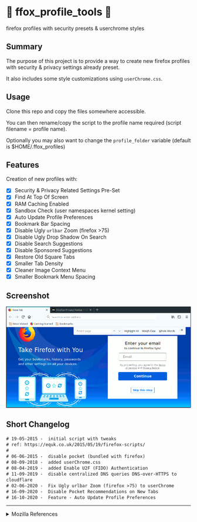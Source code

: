 # 🦊 ffox_profile_tools 🐧

firefox profiles with security presets &amp; userchrome styles

## Summary

The purpose of this project is to provide a way to create new firefox profiles with security & privacy settings already preset.

It also includes some style customizations using `userChrome.css`.

## Usage

Clone this repo and copy the files somewhere accessible.

You can then rename/copy the script to the profile name required (script filename = profile name).

Optionally you may also want to change the `profile_folder` variable (default is $HOME/.ffox_profiles)

## Features

Creation of new profiles with:

- [x] Security & Privacy Related Settings Pre-Set
- [x] Find At Top Of Screen
- [x] RAM Caching Enabled
- [x] Sandbox Check (user namespaces kernel setting)
- [x] Auto Update Profile Preferences
- [x] Bookmark Bar Spacing
- [x] Disable Ugly `urlbar` Zoom (firefox >75)
- [x] Disable Ugly Drop Shadow On Search
- [x] Disable Search Suggestions
- [x] Disable Sponsored Suggestions
- [x] Restore Old Square Tabs
- [x] Smaller Tab Density
- [x] Cleaner Image Context Menu
- [x] Smaller Bookmark Menu Spacing

## Screenshot

![](https://raw.githubusercontent.com/equk/ffox_profile_tools/master/screenshots/ffox_styles_62.png)

## Short Changelog

    # 19-05-2015 -  initial script with tweaks
    # ref: https://equk.co.uk/2015/05/19/firefox-scripts/
    #
    # 06-06-2015 -  disable pocket (bundled with firefox)
    # 08-09-2018 -  added userChrome.css
    # 08-04-2019 -  added Enable U2F (FIDO) Authentication
    # 11-09-2019 -  disable centralized DNS queries DNS-over-HTTPS to cloudflare
    # 02-06-2020 -  Fix Ugly urlbar Zoom (firefox >75) to userChrome
    # 16-09-2020 -  Disable Pocket Recommendations on New Tabs
    # 16-10-2020 -  Feature - Auto Update Profile Preferences

---

<details><summary>Mozilla References</summary>

[MozillaWiki](https://wiki.mozilla.org/Main_Page)

[Security/Sandbox - Mozilla Wiki](https://wiki.mozilla.org/Security/Sandbox)

[Garf's blog: Linux sandboxing improvements in Firefox 60](https://www.morbo.org/2018/05/linux-sandboxing-improvements-in_10.html)</details>